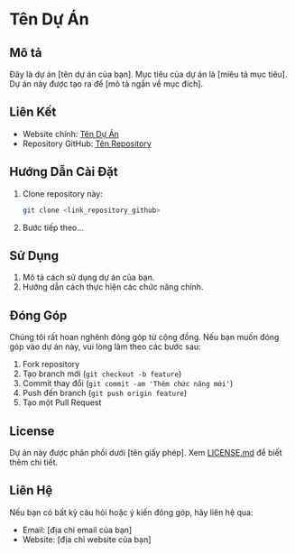 
# Tên Dự Án

## Mô tả

Đây là dự án [tên dự án của bạn]. Mục tiêu của dự án là [miêu tả mục tiêu]. Dự án này được tạo ra để [mô tả ngắn về mục đích].

## Liên Kết

- Website chính: [Tên Dự Án](https://suanon.com.vn/san-pham/colos-iggold)
- Repository GitHub: [Tên Repository](link_repository_github)

## Hướng Dẫn Cài Đặt

1. Clone repository này: 
    ```bash
    git clone <link_repository_github>
    ```
2. Bước tiếp theo...

## Sử Dụng

1. Mô tả cách sử dụng dự án của bạn.
2. Hướng dẫn cách thực hiện các chức năng chính.

## Đóng Góp

Chúng tôi rất hoan nghênh đóng góp từ cộng đồng. Nếu bạn muốn đóng góp vào dự án này, vui lòng làm theo các bước sau:

1. Fork repository
2. Tạo branch mới (`git checkout -b feature`)
3. Commit thay đổi (`git commit -am 'Thêm chức năng mới'`)
4. Push đến branch (`git push origin feature`)
5. Tạo một Pull Request

## License

Dự án này được phân phối dưới [tên giấy phép]. Xem [LICENSE.md](LICENSE.md) để biết thêm chi tiết.

## Liên Hệ

Nếu bạn có bất kỳ câu hỏi hoặc ý kiến đóng góp, hãy liên hệ qua:

- Email: [địa chỉ email của bạn]
- Website: [địa chỉ website của bạn]
```


